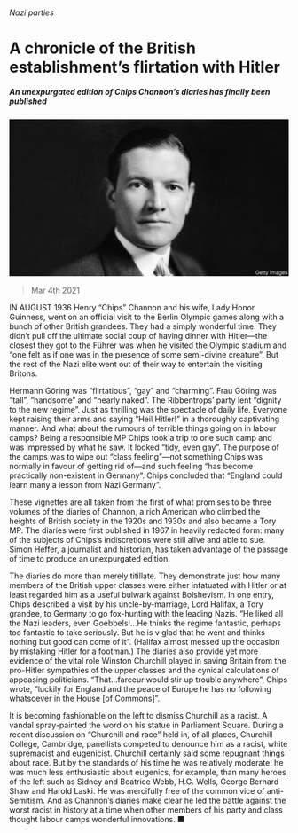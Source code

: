 ###### Nazi parties

# A chronicle of the British establishment’s flirtation with Hitler 

##### An unexpurgated edition of Chips Channon’s diaries has finally been published 

![image](images/20210306_brp503.jpg) 

> Mar 4th 2021 


IN AUGUST 1936 Henry “Chips” Channon and his wife, Lady Honor Guinness, went on an official visit to the Berlin Olympic games along with a bunch of other British grandees. They had a simply wonderful time. They didn’t pull off the ultimate social coup of having dinner with Hitler—the closest they got to the Führer was when he visited the Olympic stadium and “one felt as if one was in the presence of some semi-divine creature”. But the rest of the Nazi elite went out of their way to entertain the visiting Britons.


Hermann Göring was “flirtatious”, “gay” and “charming”. Frau Göring was “tall”, “handsome” and “nearly naked”. The Ribbentrops’ party lent “dignity to the new regime”. Just as thrilling was the spectacle of daily life. Everyone kept raising their arms and saying “Heil Hitler!” in a thoroughly captivating manner. And what about the rumours of terrible things going on in labour camps? Being a responsible MP Chips took a trip to one such camp and was impressed by what he saw. It looked “tidy, even gay”. The purpose of the camps was to wipe out “class feeling”—not something Chips was normally in favour of getting rid of—and such feeling “has become practically non-existent in Germany”. Chips concluded that “England could learn many a lesson from Nazi Germany”.



These vignettes are all taken from the first of what promises to be three volumes of the diaries of Channon, a rich American who climbed the heights of British society in the 1920s and 1930s and also became a Tory MP. The diaries were first published in 1967 in heavily redacted form: many of the subjects of Chips’s indiscretions were still alive and able to sue. Simon Heffer, a journalist and historian, has taken advantage of the passage of time to produce an unexpurgated edition.


The diaries do more than merely titillate. They demonstrate just how many members of the British upper classes were either infatuated with Hitler or at least regarded him as a useful bulwark against Bolshevism. In one entry, Chips described a visit by his uncle-by-marriage, Lord Halifax, a Tory grandee, to Germany to go fox-hunting with the leading Nazis. “He liked all the Nazi leaders, even Goebbels!…He thinks the regime fantastic, perhaps too fantastic to take seriously. But he is v glad that he went and thinks nothing but good can come of it”. (Halifax almost messed up the occasion by mistaking Hitler for a footman.) The diaries also provide yet more evidence of the vital role Winston Churchill played in saving Britain from the pro-Hitler sympathies of the upper classes and the cynical calculations of appeasing politicians. “That…farceur would stir up trouble anywhere”, Chips wrote, “luckily for England and the peace of Europe he has no following whatsoever in the House [of Commons]”.


It is becoming fashionable on the left to dismiss Churchill as a racist. A vandal spray-painted the word on his statue in Parliament Square. During a recent discussion on “Churchill and race” held in, of all places, Churchill College, Cambridge, panellists competed to denounce him as a racist, white supremacist and eugenicist. Churchill certainly said some repugnant things about race. But by the standards of his time he was relatively moderate: he was much less enthusiastic about eugenics, for example, than many heroes of the left such as Sidney and Beatrice Webb, H.G. Wells, George Bernard Shaw and Harold Laski. He was mercifully free of the common vice of anti-Semitism. And as Channon’s diaries make clear he led the battle against the worst racist in history at a time when other members of his party and class thought labour camps wonderful innovations. ■

